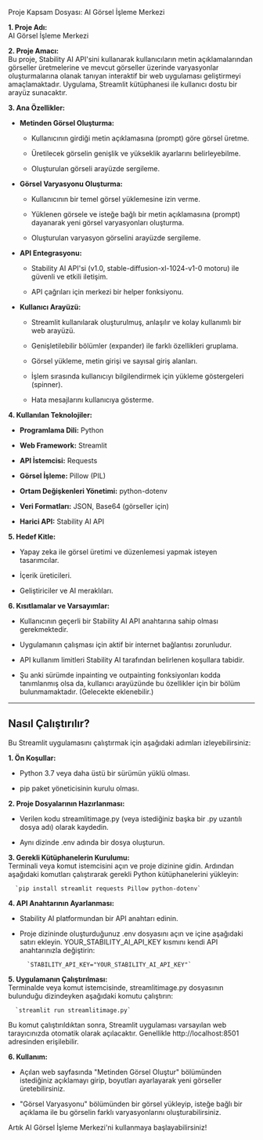 Proje Kapsam Dosyası: AI Görsel İşleme Merkezi

**1. Proje Adı:**  
AI Görsel İşleme Merkezi

**2. Proje Amacı:**  
Bu proje, Stability AI API'sini kullanarak kullanıcıların metin açıklamalarından görseller üretmelerine ve mevcut görseller üzerinde varyasyonlar oluşturmalarına olanak tanıyan interaktif bir web uygulaması geliştirmeyi amaçlamaktadır. Uygulama, Streamlit kütüphanesi ile kullanıcı dostu bir arayüz sunacaktır.

**3. Ana Özellikler:**

- **Metinden Görsel Oluşturma:**
  
  - Kullanıcının girdiği metin açıklamasına (prompt) göre görsel üretme.
    
  - Üretilecek görselin genişlik ve yükseklik ayarlarını belirleyebilme.
    
  - Oluşturulan görseli arayüzde sergileme.
    
- **Görsel Varyasyonu Oluşturma:**
  
  - Kullanıcının bir temel görsel yüklemesine izin verme.
    
  - Yüklenen görsele ve isteğe bağlı bir metin açıklamasına (prompt) dayanarak yeni görsel varyasyonları oluşturma.
    
  - Oluşturulan varyasyon görselini arayüzde sergileme.
    
- **API Entegrasyonu:**
  
  - Stability AI API'si (v1.0, stable-diffusion-xl-1024-v1-0 motoru) ile güvenli ve etkili iletişim.
    
  - API çağrıları için merkezi bir helper fonksiyonu.
    
- **Kullanıcı Arayüzü:**
  
  - Streamlit kullanılarak oluşturulmuş, anlaşılır ve kolay kullanımlı bir web arayüzü.
    
  - Genişletilebilir bölümler (expander) ile farklı özellikleri gruplama.
    
  - Görsel yükleme, metin girişi ve sayısal giriş alanları.
    
  - İşlem sırasında kullanıcıyı bilgilendirmek için yükleme göstergeleri (spinner).
    
  - Hata mesajlarını kullanıcıya gösterme.
    

**4. Kullanılan Teknolojiler:**

- **Programlama Dili:** Python
  
- **Web Framework:** Streamlit
  
- **API İstemcisi:** Requests
  
- **Görsel İşleme:** Pillow (PIL)
  
- **Ortam Değişkenleri Yönetimi:** python-dotenv
  
- **Veri Formatları:** JSON, Base64 (görseller için)
  
- **Harici API:** Stability AI API
  

**5. Hedef Kitle:**

- Yapay zeka ile görsel üretimi ve düzenlemesi yapmak isteyen tasarımcılar.
  
- İçerik üreticileri.
  
- Geliştiriciler ve AI meraklıları.
  

**6. Kısıtlamalar ve Varsayımlar:**

- Kullanıcının geçerli bir Stability AI API anahtarına sahip olması gerekmektedir.
  
- Uygulamanın çalışması için aktif bir internet bağlantısı zorunludur.
  
- API kullanım limitleri Stability AI tarafından belirlenen koşullara tabidir.
  
- Şu anki sürümde inpainting ve outpainting fonksiyonları kodda tanımlanmış olsa da, kullanıcı arayüzünde bu özellikler için bir bölüm bulunmamaktadır. (Gelecekte eklenebilir.)
  

---

## Nasıl Çalıştırılır?

Bu Streamlit uygulamasını çalıştırmak için aşağıdaki adımları izleyebilirsiniz:

**1. Ön Koşullar:**

- Python 3.7 veya daha üstü bir sürümün yüklü olması.
  
- pip paket yöneticisinin kurulu olması.
  

**2. Proje Dosyalarının Hazırlanması:**

- Verilen kodu streamlitimage.py (veya istediğiniz başka bir .py uzantılı dosya adı) olarak kaydedin.
  
- Aynı dizinde .env adında bir dosya oluşturun.
  

**3. Gerekli Kütüphanelerin Kurulumu:**  
Terminali veya komut istemcisini açın ve proje dizinine gidin. Ardından aşağıdaki komutları çalıştırarak gerekli Python kütüphanelerini yükleyin:

```
  `pip install streamlit requests Pillow python-dotenv`
```

**4. API Anahtarının Ayarlanması:**

- Stability AI platformundan bir API anahtarı edinin.
  
- Proje dizininde oluşturduğunuz .env dosyasını açın ve içine aşağıdaki satırı ekleyin. YOUR_STABILITY_AI_API_KEY kısmını kendi API anahtarınızla değiştirin:
  
  ```
    `STABILITY_API_KEY="YOUR_STABILITY_AI_API_KEY"`
  ```
  

**5. Uygulamanın Çalıştırılması:**  
Terminalde veya komut istemcisinde, streamlitimage.py dosyasının bulunduğu dizindeyken aşağıdaki komutu çalıştırın:

```
  `streamlit run streamlitimage.py`
```

Bu komut çalıştırıldıktan sonra, Streamlit uygulaması varsayılan web tarayıcınızda otomatik olarak açılacaktır. Genellikle http://localhost:8501 adresinden erişilebilir.

**6. Kullanım:**

- Açılan web sayfasında "Metinden Görsel Oluştur" bölümünden istediğiniz açıklamayı girip, boyutları ayarlayarak yeni görseller üretebilirsiniz.
  
- "Görsel Varyasyonu" bölümünden bir görsel yükleyip, isteğe bağlı bir açıklama ile bu görselin farklı varyasyonlarını oluşturabilirsiniz.
  

Artık AI Görsel İşleme Merkezi'ni kullanmaya başlayabilirsiniz!
